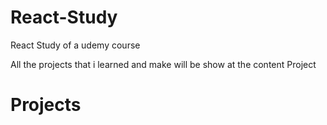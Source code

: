 # React-Study
React Study of a udemy course

All the projects that i learned and make will be show at the content Project

# Projects
